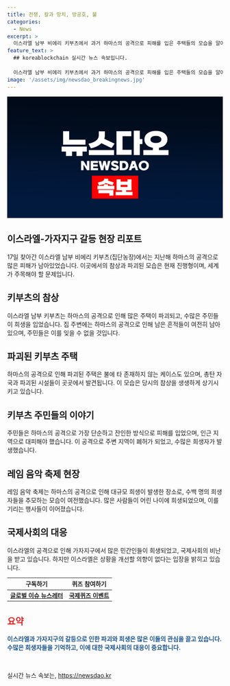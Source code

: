```yaml
---
title: 전쟁, 칼과 망치, 방공호, 불
categories:
  - News
excerpt: >
  이스라엘 남부 비에리 키부츠에서 과거 하마스의 공격으로 피해를 입은 주택들의 모습을 알아보았다. 팔레스타인 가자지구와 가까운 이 지역의 주민들은 하마스의 공격에 적지 않은 희생을 입었으며, 마을은 폐허로 변모했다. 남편을 잃은 주민도 있고, 다른 주민들도 상처를 입은 채 그곳을 떠났다. 이후 이 지역에서 열린 레임 음악축제 현장과 공격 사건에 대한 상세한 이야기도 전해졌다. 하마스에 대한 이스라엘의 보복과 인근 지역의 상황에 대한 국제사회의 우려도 소개됐다. (150자)
feature_text: >
  ## koreablockchain 실시간 뉴스 속보입니다.

  이스라엘 남부 비에리 키부츠에서 과거 하마스의 공격으로 피해를 입은 주택들의 모습을 알아보았다. 팔레스타인 가자지구와 가까운 이 지역의 주민들은 하마스의 공격에 적지 않은 희생을 입었으며, 마을은 폐허로 변모했다. 남편을 잃은 주민도 있고, 다른 주민들도 상처를 입은 채 그곳을 떠났다. 이후 이 지역에서 열린 레임 음악축제 현장과 공격 사건에 대한 상세한 이야기도 전해졌다. 하마스에 대한 이스라엘의 보복과 인근 지역의 상황에 대한 국제사회의 우려도 소개됐다. (150자)
image: '/assets/img/newsdao_breakingnews.jpg'
---
```


<p><img src="/assets/img/newsdao_breakingnews.jpg" alt="koreablockchain 속보" /></p>

<h2 data-ke-size="size26">이스라엘-가자지구 갈등 현장 리포트</h2>

<p data-ke-size="size16">17일 찾아간 이스라엘 남부 비에리 키부츠(집단농장)에서는 지난해 하마스의 공격으로 많은 피해가 남아있었습니다. 이곳에서의 참상과 파괴된 모습은 현재 진행형이며, 세계가 주목해야 할 문제입니다.</p>

<h2 data-ke-size="size26">키부츠의 참상</h2>

<p data-ke-size="size16">이스라엘 남부 키부츠는 하마스의 공격으로 인해 많은 주택이 파괴되고, 수많은 주민들이 희생을 입었습니다. 집 주변에는 하마스의 공격으로 인해 남은 흔적들이 여전히 남아있으며, 주민들은 이를 잊을 수 없을 것입니다.</p>

<h2 data-ke-size="size26">파괴된 키부츠 주택</h2>

<p data-ke-size="size16">하마스의 공격으로 인해 파괴된 주택은 불에 타 존재하지 않는 케이스도 있으며, 총탄 자국과 파괴된 시설들이 곳곳에서 발견됩니다. 이 모습은 당시의 참상을 생생하게 상기시키고 있습니다.</p>

<h2 data-ke-size="size26">키부츠 주민들의 이야기</h2>

<p data-ke-size="size16">주민들은 하마스의 공격으로 가장 단순하고 잔인한 방식으로 피해를 입었으며, 인근 지역으로 대피해야 했습니다. 이 공격으로 주변 지역이 폐허가 되었고, 수많은 희생자가 발생했습니다.</p>

<h2 data-ke-size="size26">레임 음악 축제 현장</h2>

<p data-ke-size="size16">레임 음악 축제는 하마스의 공격으로 인해 대규모 희생이 발생한 장소로, 수백 명의 희생자들을 추모하는 모습이 여전했습니다. 많은 사람들이 어린 나이에 희생되었으며, 이를 기리는 행사들이 이어졌습니다.</p>

<h2 data-ke-size="size26">국제사회의 대응</h2>

<p data-ke-size="size16">이스라엘의 공격으로 인해 가자지구에서 많은 민간인들이 희생되었고, 국제사회의 비난을 받고 있습니다. 하지만 이스라엘은 상황을 개선할 의향이 없다는 입장을 밝히고 있습니다.</p>

<table>
    <thead>
        <tr>
            <th style="text-align: center;">구독하기</th>
            <th style="text-align: center;">퀴즈 참여하기</th>
        </tr>
    </thead>
    <tbody>
        <tr>
            <td style="text-align: center; height: 17px;"><a href="https://page.stibee.com/subscriptions/275739"><b>글로벌 이슈 뉴스레터</b></a></td>
            <td style="text-align: center; height: 17px;"><a href="https://www.chosun.com/members-event/?mec=n_quiz"><b>국제퀴즈 이벤트</b></a></td>
        </tr>
    </tbody>
</table>

<h2 data-ke-size="size26"><b><span style="color: #ee2323;">요약</span></b></h2>

<p data-ke-size="size16"><b><span style="color: #1a5490;">이스라엘과 가자지구의 갈등으로 인한 파괴와 희생은 많은 이들의 관심을 끌고 있습니다. 수많은 희생자들을 기억하고, 이에 대한 국제사회의 대응이 중요합니다.</span></b></p>

<p data-ke-size="size16">&nbsp;</p>
실시간 뉴스 속보는, <a href="https://newsdao.kr" rel="dofollow">https://newsdao.kr</a>


